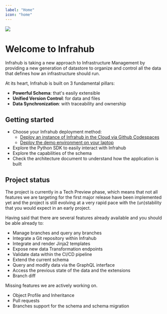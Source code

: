 ```yaml
---
label: "Home"
icon: "home"
---
```

<!-- markdownlint-disable -->
![](./media/Infrahub-horizontal.svg)
<!-- markdownlint-restore -->

# Welcome to Infrahub

Infrahub is taking a new approach to Infrastructure Management by providing a new generation of datastore to organize and control all the data that defines how an infrastructure should run.

At its heart, Infrahub is built on 3 fundamental pillars:

- **Powerful Schema**: that's easily extensible
- **Unified Version Control**: for data and files
- **Data Synchronization**: with traceability and ownership

## Getting started

- Choose your Infrahub deployment method:
  - [Deploy an instance of Infrahub in the Cloud via Github Codespaces](https://github.com/opsmill/infrahub?tab=readme-ov-file#quick-start)
  - [Deploy the demo environment on your laptop](/tutorials/getting-started/#prepare-the-demo-environment)
- Explore the Python SDK to easily interact with Infrahub
- Explore the capabilities of the schema
- Check the architecture document to understand how the application is built

## Project status

The project is currently in a Tech Preview phase, which means that not all features we are targeting for the first major release have been implemented yet and the project is still evolving at a very rapid pace with the (un)stability that you would expect in an early project.

Having said that there are several features already available and you should be able already to:

- Manage branches and query any branches
- Integrate a Git repository within Infrahub
- Integrate and render Jinja2 templates
- Expose new data Transformation endpoints
- Validate data within the CI/CD pipeline
- Extend the current schema
- Query and modify data via the GraphQL interface
- Access the previous state of the data and the extensions
- Branch diff

Missing features we are actively working on.

- Object Profile and Inheritance
- Pull requests
- Branches support for the schema and schema migration
